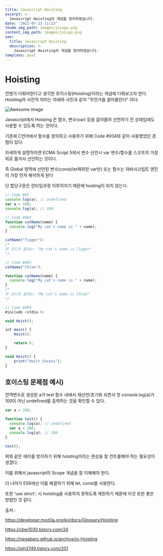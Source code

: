```yaml
---
title: Javascript Hoisting
excerpt: >-
  Javascript Hoisting의 개념을 정리하였습니다.
date: "2021-07-13 11:23"
thumb_img_path: images/jsLogo.png
content_img_path: images/jsLogo.png
seo:
  title: Javascript Hoisting
  description: >-
    Javascript Hoisting의 개념을 정리하였습니다.
template: post
---
```


# Hoisting

언젠가 다뤄야한다고 생각한 호이스팅(Hoisting)이라는 개념에 다뤄보고자 한다.  
Hoisting의 사전적 의미는 아래와 사진과 같이 "무언가를 끌어올린다" 이다.

![Awesome image](../../../images/hoistring_dic.png)

Javascript에서 Hoisting 은 함수, 변수(var) 등을 끌어올려 선언하기 전 상태임에도 사용할 수 있도록 하는 것이다.

기존에 C언어에서 함수를 정의하고 사용하기 위해 Code #004와 같이 사용했었던 경험이 있다.

자세하게 설명하자면 ECMA Script 5에서 변수 선언시 var 변수/함수를 스코프의 가장 위로 옮겨서 선언하는 것이다.

즉 Global 영역에 선언된 변수(const/let제외한 var만) 또는 함수는 자바사크립트 엔진이 가장 먼저 해석하게 된다

단 할당구문은 런타임과정 이루어지기 때문에 hosting이 되지 않는다.

```js {numberLines}
// Code #01
console.log(a); // undefined
var a = 100;
console.log(a); // 100
```

```js {numberLines}
// Code #002
function catName(name) {
  console.log("My cat's name is " + name);
}

catName("Tigger");
/*
위 코드의 결과는: "My cat's name is Tigger"
*/
```

```js {numberLines}
// Code #003
catName("Chloe");

function catName(name) {
  console.log("My cat's name is " + name);
}
/*
위 코드의 결과는: "My cat's name is Chloe"
*/
```

```js {numberLines}
// Code #004
#include <stdio.h>

void Hoist();

int main() {
	Hoist();

    return 0;
}

void Hoist() {
	print("Hoist Sucess");
}
```

## 호이스팅 문제점 예시)

전역변수로 생성된 a가 test 함수 내에서 재선언/초기화 되면서 첫 console.log(a)가 100이 아닌 undefined를 출력하는 것을 확인할 수 있다.

```js {numberLines}
var a = 100;

function test() {
  console.log(a); // undefined
  var a = 200;
  console.log(a); // 200
}

test();
```

위와 같은 에러를 방지하기 위해 hoisting이라는 현상을 잘 컨트롤해야 하는 필요성이 생겼다.

이를 위해서 javascript의 Scope 개념을 잘 이해해야 한다.

더 나아가 ES6에선 이를 해결하기 위해 let, const를 사용한다.

또한 'use strict'; 시 hoisting을 사용하지 못하도록 제한하기 때문에 이것 또한 좋은 방법인 것 같다.

출처 :

https://developer.mozilla.org/ko/docs/Glossary/Hoisting

https://cbw1030.tistory.com/24

https://negabaro.github.io/archive/js-Hoisting

https://pjh3749.tistory.com/201
